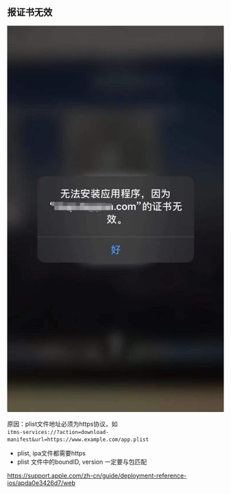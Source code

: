 ## 报证书无效
![](./img/ios_error_1.png)


原因：plist文件地址必须为https协议，如  
```itms-services://?action=download-manifest&url=https://www.example.com/app.plist```

- plist, ipa文件都需要https
- plist 文件中的boundID, version 一定要与包匹配


https://support.apple.com/zh-cn/guide/deployment-reference-ios/apda0e3426d7/web
